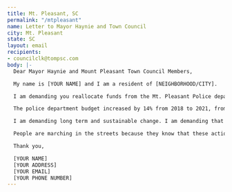 ```yaml
---
title: Mt. Pleasant, SC
permalink: "/mtpleasant"
name: Letter to Mayor Haynie and Town Council
city: Mt. Pleasant
state: SC
layout: email
recipients:
- councilclk@tompsc.com
body: |-
  Dear Mayor Haynie and Mount Pleasant Town Council Members,

  My name is [YOUR NAME] and I am a resident of [NEIGHBORHOOD/CITY].

  I am demanding you reallocate funds from the Mt. Pleasant Police department and invest them into social services that would directly improve the well-being of Mt. Pleasant citizens.

  The police department budget increased by 14% from 2018 to 2021, from $15,188,275 to $17,253,001. That money could be better spent on supporting affordable housing, educational opportunities, healthcare, and community outreach programs that are more successful at promoting safe and stable communities than law enforcement. I demand more aggressive financial support be directed to those areas.

  I am demanding long term and sustainable change. I am demanding that the town of Mt. Pleasant’s budget be better spent on quality of life for all. In particular, for those in our Black, Indigenous, and Brown communities, who are more than likely to be directly affected by police brutality and violence. I also urge the Mount Pleasant Town Council to enact legislation that holds police accountable and to overturn policies that allow police to engage in unlawful behavior with impunity.

  People are marching in the streets because they know that these actions will result in a healthier, more just society. I implore you to please listen to the needs of your constituents and take immediate action to address their concerns. Can I count on you to consider an alternative budget that puts a focus on social service programs?

  Thank you,

  [YOUR NAME]
  [YOUR ADDRESS]
  [YOUR EMAIL]
  [YOUR PHONE NUMBER]
---
```


